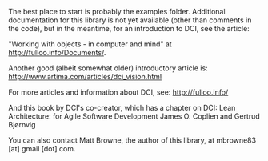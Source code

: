 The best place to start is probably the examples folder. Additional documentation for this library is not yet available
(other than comments in the code), but in the meantime, for an introduction to DCI,
see the article:

"Working with objects - in computer and mind"
at http://fulloo.info/Documents/.

Another good (albeit somewhat older) introductory article is:
http://www.artima.com/articles/dci_vision.html

For more articles and information about DCI, see:
http://fulloo.info/

And this book by DCI's co-creator, which has a chapter on DCI:
Lean Architecture: for Agile Software Development
James O. Coplien and Gertrud Bjørnvig

You can also contact Matt Browne, the author of this library, at mbrowne83 [at] gmail [dot] com.